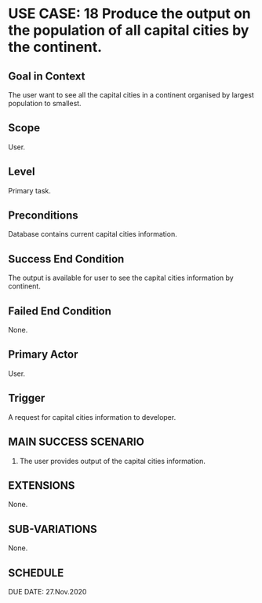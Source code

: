 USE CASE: 18 Produce the output on the population of all capital cities by the continent.
=========

Goal in Context
------
The user want to see all the capital cities in a continent organised by largest population to smallest.

Scope
----
User.

Level
---
Primary task.

Preconditions
---
Database contains current capital cities information.

Success End Condition
----
The output is available for user to see the capital cities information by continent.

Failed End Condition
----
None.

Primary Actor
----
User.

Trigger
-----
A request for capital cities information to developer.

MAIN SUCCESS SCENARIO
-----
1. The user provides output of the capital cities information.

EXTENSIONS
-----
None.

SUB-VARIATIONS
----
None.

SCHEDULE
--
DUE DATE: 27.Nov.2020